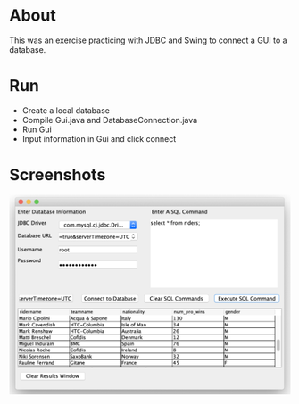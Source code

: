 # About
This was an exercise practicing with JDBC and Swing to connect a GUI to a database.

# Run
* Create a local database
* Compile Gui.java and DatabaseConnection.java
* Run Gui
* Input information in Gui and click connect

# Screenshots
![Image of GUI](https://github.com/Jacob-Bendele/JDBC-Practice/blob/master/images/GUIScrnShot.png)
